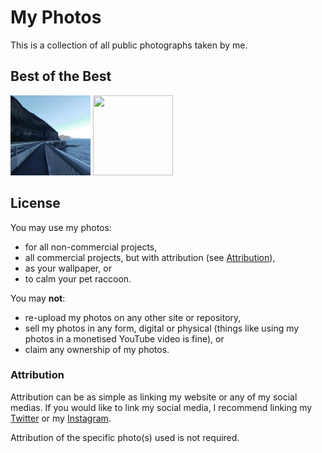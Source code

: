 # My Photos
This is a collection of all public photographs taken by me.

## Best of the Best
<img src="https://raw.githubusercontent.com/jahinzee/photos/main/evening%40sea-cliff-bge.jpg" height=128 width=128>
<img src="https://raw.githubusercontent.com/jahinzee/photos/main/afternoon%40stanwell-pk.jpg" height=128 width=128>

## License
You may use my photos:
- for all non-commercial projects,
- all commercial projects, but with attribution (see [Attribution](https://github.com/jahinzee/photos#attribution)),
- as your wallpaper, or
- to calm your pet raccoon.

You may **not**:
- re-upload my photos on any other site or repository,
- sell my photos in any form, digital or physical (things like using my photos in a monetised YouTube video is fine), or
- claim any ownership of my photos.

### Attribution
Attribution can be as simple as linking my website or any of my social medias. If you would like to link my social media, I recommend linking my [Twitter](https://www.twitter.com/jahinzee) or my [Instagram](https://www.instagram.com/jahinzee).

Attribution of the specific photo(s) used is not required.
